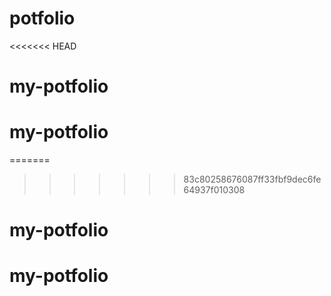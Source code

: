 # potfolio
<<<<<<< HEAD
# my-potfolio
# my-potfolio
=======
>>>>>>> 83c80258676087ff33fbf9dec6fe64937f010308
# my-potfolio
# my-potfolio

